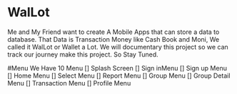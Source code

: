 # WalLot
Me and My Friend want to create A Mobile Apps that can store a data to database. That Data is Transaction Money like Cash Book and Moni, We called it WalLot or Wallet a Lot. We will documentary this project so we can track our journey make this project. So Stay Tuned.

#Menu
We Have 10 Menu
[] Splash Screen
[] Sign inMenu
[] Sign up Menu
[] Home Menu
[] Select Menu
[] Report Menu
[] Group Menu
[] Group Detail Menu
[] Transaction Menu
[] Profile Menu
